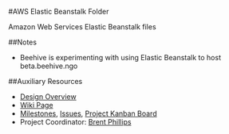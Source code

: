 #AWS Elastic Beanstalk Folder

Amazon Web Services Elastic Beanstalk files

##Notes

- Beehive is experimenting with using Elastic Beanstalk to host beta.beehive.ngo

##Auxiliary Resources

- [Design Overview](https://github.com/BeehiveNGO/Auxiliary/blob/master/design_specifications/test_apps_design_overview.md)
- [Wiki Page](https://github.com/BeehiveNGO/Beehive/wiki/Test-Apps)
- [Milestones](https://github.com/BeehiveNGO/Beehive/milestones), [Issues](https://github.com/BeehiveNGO/Beehive/issues), [Project Kanban Board](https://github.com/BeehiveNGO/Beehive/projects/7)
- Project Coordinator: [Brent Phillips](https://github.com/Brentophillips)
